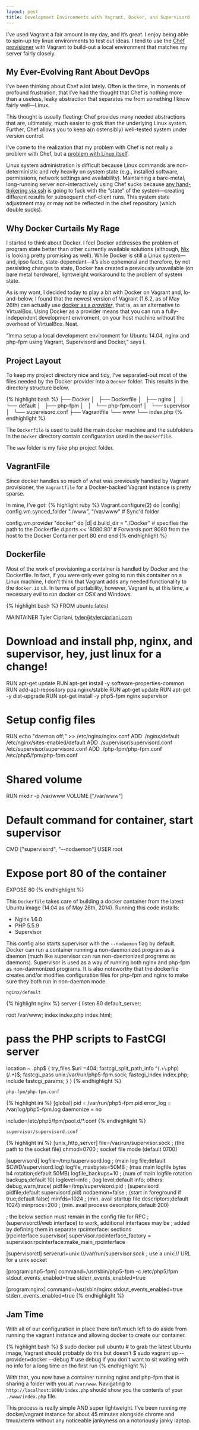```yaml
---
layout: post
title: Development Environments with Vagrant, Docker, and Supervisord
---
```


I&#8217;ve used Vagrant a fair amount in my day, and it&#8217;s great. I
enjoy being able to spin-up toy linux environments to test out ideas.
I tend to use the [Chef provisioner](http://docs.vagrantup.com/v2/provisioning/chef_solo.html) with Vagrant
to build-out a local environment that matches my server fairly closely.

My Ever-Evolving Rant About DevOps
---

I&#8217;ve been thinking about Chef a lot lately. Often is the time, in moments of
profound frustration, that I&#8217;ve
had the thought that Chef is nothing more than a useless, leaky abstraction that separates me
from something I know fairly well&#8212;Linux.

This thought is usually fleeting: Chef provides many needed abstractions that
are, ultimately, much easier to grok than the underlying Linux system. Further,
Chef allows you to keep a(n ostensibly) well-tested system under version control.

I&#8217;ve come to the realization that my problem with Chef is not really a problem
with Chef, but a [problem with Linux itself](https://www.domenkozar.com/2014/03/11/why-puppet-chef-ansible-arent-good-enough-and-we-can-do-better/).

Linux system administration is difficult because Linux
commands are non-deterministic and rely heavily on system
state (e.g., installed software, permissions, network settings and availability).
Maintaining a bare-metal, long-running server non-interactively using Chef
sucks because [any hand-tinkering via ssh](http://me.andering.com/2011/02/03/server-login-considered-harmful/) is going to fuck with the &#8220;state&#8221; of
the system&#8212;creating different results for subsequent chef-client runs.
This system state adjustment may or may not be reflected in the chef repository (which
double sucks).

Why Docker Curtails My Rage
---

I started to think about Docker. I feel Docker addresses
the problem of program state better than other currently available solutions
(although, [Nix](https://nixos.org/nixos/) is looking pretty promising as well). While Docker is
still a Linux system&#8212;and, ipso facto, state-dependant&#8212;it&#8217;s also
ephemeral and therefore, by not persisting changes to state, Docker has
created a previously unavailable (on bare metal hardware), lightweight
workaround to the problem of system state.

As is my wont, I decided today to play a bit with Docker on Vagrant and, lo-and-below,
I found that the newest version of Vagrant (1.6.2, as of May 26th) can actually use [docker as a _provider_](https://www.vagrantup.com/blog/feature-preview-vagrant-1-6-docker-dev-environments.html),
that is, as an alternative to VirtualBox. Using Docker as a provider means
that you can run a fully-independent development enviroment, on your host
machine without the overhead of VirtualBox. Neat.

&#8220;Imma setup a local development environment for Ubuntu 14.04, nginx and php-fpm
using Vagrant, Supervisord and Docker,&#8221; says I.

Project Layout
---

To keep my project directory nice and tidy, I&#8217;ve separated-out most of the
files needed by the Docker provider into a `Docker` folder. This
results in the directory structure below.

{% highlight bash %}
├── Docker
│   ├── Dockerfile
│   ├── nginx
│   │   └── default
│   ├── php-fpm
│   │   └── php-fpm.conf
│   └── supervisor
│       └── supervisord.conf
├── Vagrantfile
└── www
    └── index.php
{% endhighlight %}

The `Dockerfile` is used to build the main docker machine and the subfolders
in the `Docker` directory contain configuration used in the `Dockerfile`.

The `www` folder is my fake php project folder.

VagrantFile
---

Since docker handles so much of what was previously handled by Vagrant provisioner,
the `Vagrantfile` for a Docker-backed Vagrant instance is pretty sparse.

In mine, I&#8217;ve got:
{% highlight ruby %}
Vagrant.configure(2) do |config|
  config.vm.synced_folder "./www", "/var/www"   # Sync'd folder

  config.vm.provider "docker" do |d|
    d.build_dir = "./Docker" # specifies the path to the Dockerfile
    d.ports << '8080:80'     # Forwards port 8080 from the host to the Docker Container port 80
  end
end
{% endhighlight %}

Dockerfile
---

Most of the work of provisioning a container is handled by Docker and
the Dockerfile. In fact, if you were only ever going to run this container on a Linux machine, I
don&#8217;t think that Vagrant adds any needed functionality to the `docker.io` cli.
In terms of portability, however, Vagrant is, at this time, a necessary evil
to run docker on OSX and Windows.

{% highlight bash %}
FROM ubuntu:latest

MAINTAINER Tyler Cipriani, tyler@tylercipriani.com

# Download and install php, nginx, and supervisor, hey, just linux for a change!
RUN apt-get update
RUN apt-get install -y software-properties-common
RUN add-apt-repository ppa:nginx/stable
RUN apt-get update
RUN apt-get -y dist-upgrade
RUN apt-get install -y php5-fpm nginx supervisor

# Setup config files
RUN echo "daemon off;" >> /etc/nginx/nginx.conf
ADD ./nginx/default /etc/nginx/sites-enabled/default
ADD ./supervisor/supervisord.conf /etc/supervisor/supervisord.conf
ADD ./php-fpm/php-fpm.conf /etc/php5/fpm/php-fpm.conf

# Shared volume
RUN mkdir -p /var/www
VOLUME ["/var/www"]

# Default command for container, start supervisor
CMD ["supervisord", "--nodaemon"]
USER root

# Expose port 80 of the container
EXPOSE 80
{% endhighlight %}

This `Dockerfile` takes care of building a docker container from the latest
Ubuntu image (14.04 as of May 26th, 2014). Running this code installs:

* Nginx 1.6.0
* PHP 5.5.9
* Supervisor

This config also starts supervisor with the `--nodaemon` flag by default.
Docker can run a container running a non-daemonized program as a daemon
(much like supervisor can run non-daemonized programs as daemons).
Supervisor is used as a way of running both nginx and php-fpm as non-daemonized
programs. It is also noteworthy that the dockerfile creates and/or modifies configuration files for php-fpm and nginx
to make sure they both run in non-daemon mode.

`nginx/default`

{% highlight nginx %}
server {
  listen 80 default_server;

  root  /var/www;
  index index.php index.html;

  # pass the PHP scripts to FastCGI server
  location ~ \.php$ {
    try_files $uri =404;
    fastcgi_split_path_info ^(.+\.php)(/.+)$;
    fastcgi_pass unix:/var/run/php5-fpm.sock;
    fastcgi_index index.php;
    include fastcgi_params;
  }
}
{% endhighlight %}

`php-fpm/php-fpm.conf`

{% highlight ini %}
[global]
pid = /var/run/php5-fpm.pid
error_log = /var/log/php5-fpm.log
daemonize = no

include=/etc/php5/fpm/pool.d/*.conf
{% endhighlight %}

`supervisor/supervisord.conf`

{% highlight ini %}
[unix_http_server]
file=/var/run/supervisor.sock   ; (the path to the socket file)
chmod=0700                       ; sockef file mode (default 0700)

[supervisord]
logfile=/tmp/supervisord.log ; (main log file;default $CWD/supervisord.log)
logfile_maxbytes=50MB        ; (max main logfile bytes b4 rotation;default 50MB)
logfile_backups=10           ; (num of main logfile rotation backups;default 10)
loglevel=info                ; (log level;default info; others: debug,warn,trace)
pidfile=/tmp/supervisord.pid ; (supervisord pidfile;default supervisord.pid)
nodaemon=false               ; (start in foreground if true;default false)
minfds=1024                  ; (min. avail startup file descriptors;default 1024)
minprocs=200                 ; (min. avail process descriptors;default 200)

; the below section must remain in the config file for RPC
; (supervisorctl/web interface) to work, additional interfaces may be
; added by defining them in separate rpcinterface: sections
[rpcinterface:supervisor]
supervisor.rpcinterface_factory = supervisor.rpcinterface:make_main_rpcinterface

[supervisorctl]
serverurl=unix:///var/run/supervisor.sock ; use a unix:// URL  for a unix socket

[program:php5-fpm]
command=/usr/sbin/php5-fpm -c /etc/php5/fpm
stdout_events_enabled=true
stderr_events_enabled=true

[program:nginx]
command=/usr/sbin/nginx
stdout_events_enabled=true
stderr_events_enabled=true
{% endhighlight %}

Jam Time
---

With all of our configuration in place there isn&#8217;t much left to do aside
from running the vagrant instance and allowing docker to create our container.

{% highlight bash %}
$ sudo docker pull ubuntu # to grab the latest Ubuntu image, Vagrant should probably do this but doesn't
$ sudo vagrant up --provider=docker --debug # use debug if you don't want to sit waiting with no info for a long time on the first run
{% endhighlight %}

With that, you now have a container running nginx and php-fpm that is sharing
a folder with you at `/var/www`. Navigating to `http://localhost:8080/index.php`
should show you the contents of your `./www/index.php` file.

This process is really simple AND super lightweight. I&#8217;ve been running my
docker/vagrant instance for about 45 minutes alongside chrome and tmux/xterm
without any noticeable jankyness on a notoriously janky laptop.